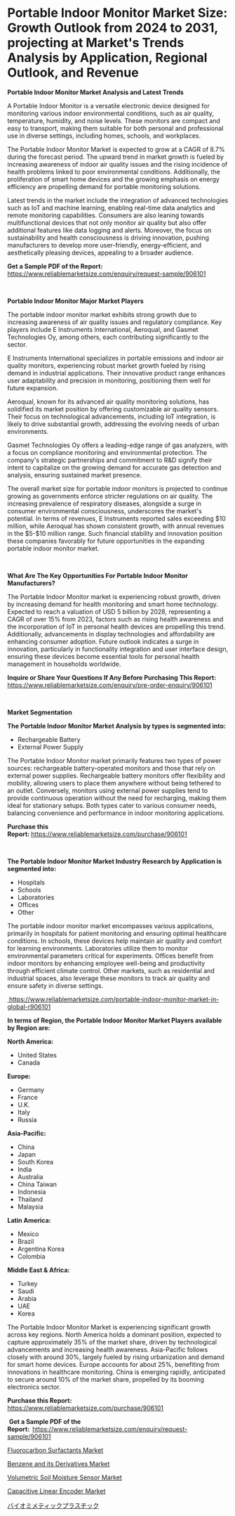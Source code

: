 <p><h1>Portable Indoor Monitor Market Size: Growth Outlook from 2024 to 2031, projecting at Market's Trends Analysis by Application, Regional Outlook, and Revenue</h1></p><p><strong>Portable Indoor Monitor Market Analysis and Latest Trends</strong></p>
<p><p>A Portable Indoor Monitor is a versatile electronic device designed for monitoring various indoor environmental conditions, such as air quality, temperature, humidity, and noise levels. These monitors are compact and easy to transport, making them suitable for both personal and professional use in diverse settings, including homes, schools, and workplaces.</p><p>The Portable Indoor Monitor Market is expected to grow at a CAGR of 8.7% during the forecast period. The upward trend in market growth is fueled by increasing awareness of indoor air quality issues and the rising incidence of health problems linked to poor environmental conditions. Additionally, the proliferation of smart home devices and the growing emphasis on energy efficiency are propelling demand for portable monitoring solutions.</p><p>Latest trends in the market include the integration of advanced technologies such as IoT and machine learning, enabling real-time data analytics and remote monitoring capabilities. Consumers are also leaning towards multifunctional devices that not only monitor air quality but also offer additional features like data logging and alerts. Moreover, the focus on sustainability and health consciousness is driving innovation, pushing manufacturers to develop more user-friendly, energy-efficient, and aesthetically pleasing devices, appealing to a broader audience.</p></p>
<p><strong>Get a Sample PDF of the Report:&nbsp;</strong> <a href="https://www.reliablemarketsize.com/enquiry/request-sample/906101">https://www.reliablemarketsize.com/enquiry/request-sample/906101</a></p>
<p>&nbsp;</p>
<p><strong>Portable Indoor Monitor Major Market Players</strong></p>
<p><p>The portable indoor monitor market exhibits strong growth due to increasing awareness of air quality issues and regulatory compliance. Key players include E Instruments International, Aeroqual, and Gasmet Technologies Oy, among others, each contributing significantly to the sector.</p><p>E Instruments International specializes in portable emissions and indoor air quality monitors, experiencing robust market growth fueled by rising demand in industrial applications. Their innovative product range enhances user adaptability and precision in monitoring, positioning them well for future expansion.</p><p>Aeroqual, known for its advanced air quality monitoring solutions, has solidified its market position by offering customizable air quality sensors. Their focus on technological advancements, including IoT integration, is likely to drive substantial growth, addressing the evolving needs of urban environments.</p><p>Gasmet Technologies Oy offers a leading-edge range of gas analyzers, with a focus on compliance monitoring and environmental protection. The company's strategic partnerships and commitment to R&D signify their intent to capitalize on the growing demand for accurate gas detection and analysis, ensuring sustained market presence.</p><p>The overall market size for portable indoor monitors is projected to continue growing as governments enforce stricter regulations on air quality. The increasing prevalence of respiratory diseases, alongside a surge in consumer environmental consciousness, underscores the market's potential. In terms of revenues, E Instruments reported sales exceeding $10 million, while Aeroqual has shown consistent growth, with annual revenues in the $5-$10 million range. Such financial stability and innovation position these companies favorably for future opportunities in the expanding portable indoor monitor market.</p></p>
<p>&nbsp;</p>
<p><strong>What Are The Key Opportunities For Portable Indoor Monitor Manufacturers?</strong></p>
<p><p>The Portable Indoor Monitor market is experiencing robust growth, driven by increasing demand for health monitoring and smart home technology. Expected to reach a valuation of USD 5 billion by 2028, representing a CAGR of over 15% from 2023, factors such as rising health awareness and the incorporation of IoT in personal health devices are propelling this trend. Additionally, advancements in display technologies and affordability are enhancing consumer adoption. Future outlook indicates a surge in innovation, particularly in functionality integration and user interface design, ensuring these devices become essential tools for personal health management in households worldwide.</p></p>
<p><strong>Inquire or Share Your Questions If Any Before Purchasing This Report:</strong> <a href="https://www.reliablemarketsize.com/enquiry/pre-order-enquiry/906101">https://www.reliablemarketsize.com/enquiry/pre-order-enquiry/906101</a></p>
<p>&nbsp;</p>
<p><strong>Market Segmentation</strong></p>
<p><strong>The Portable Indoor Monitor Market Analysis by types is segmented into:</strong></p>
<p><ul><li>Rechargeable Battery</li><li>External Power Supply</li></ul></p>
<p><p>The Portable Indoor Monitor market primarily features two types of power sources: rechargeable battery-operated monitors and those that rely on external power supplies. Rechargeable battery monitors offer flexibility and mobility, allowing users to place them anywhere without being tethered to an outlet. Conversely, monitors using external power supplies tend to provide continuous operation without the need for recharging, making them ideal for stationary setups. Both types cater to various consumer needs, balancing convenience and performance in indoor monitoring applications.</p></p>
<p><strong>Purchase this Report:&nbsp;</strong><a href="https://www.reliablemarketsize.com/purchase/906101">https://www.reliablemarketsize.com/purchase/906101</a></p>
<p>&nbsp;</p>
<p><strong>The Portable Indoor Monitor Market Industry Research by Application is segmented into:</strong></p>
<p><ul><li>Hospitals</li><li>Schools</li><li>Laboratories</li><li>Offices</li><li>Other</li></ul></p>
<p><p>The portable indoor monitor market encompasses various applications, primarily in hospitals for patient monitoring and ensuring optimal healthcare conditions. In schools, these devices help maintain air quality and comfort for learning environments. Laboratories utilize them to monitor environmental parameters critical for experiments. Offices benefit from indoor monitors by enhancing employee well-being and productivity through efficient climate control. Other markets, such as residential and industrial spaces, also leverage these monitors to track air quality and ensure safety in diverse settings.</p></p>
<p><a href="https://www.reliablemarketsize.com/portable-indoor-monitor-market-in-global-r906101">&nbsp;https://www.reliablemarketsize.com/portable-indoor-monitor-market-in-global-r906101</a></p>
<p><strong>In terms of Region, the Portable Indoor Monitor Market Players available by Region are:</strong></p>
<p>
    <p> <strong> North America: </strong>
        <ul>
            <li>United States</li>
            <li>Canada</li>
        </ul>
        </p> 
    <p> <strong> Europe: </strong>
        <ul>
            <li>Germany</li>
            <li>France</li>
            <li>U.K.</li>
            <li>Italy</li>
            <li>Russia</li>
        </ul>
        </p> 
    <p> <strong> Asia-Pacific: </strong>
        <ul>
            <li>China</li>
            <li>Japan</li>
            <li>South Korea</li>
            <li>India</li>
            <li>Australia</li>
            <li>China Taiwan</li>
            <li>Indonesia</li>
            <li>Thailand</li>
            <li>Malaysia</li>
        </ul>
        </p> 
    <p> <strong> Latin America: </strong>
        <ul>
            <li>Mexico</li>
            <li>Brazil</li>
            <li>Argentina Korea</li>
            <li>Colombia</li>
        </ul>
        </p> 
    <p> <strong> Middle East & Africa: </strong>
        <ul>
            <li>Turkey</li>
            <li>Saudi</li>
            <li>Arabia</li>
            <li>UAE</li>
            <li>Korea</li>
        </ul>
    </p>
    </p>
<p><p>The Portable Indoor Monitor Market is experiencing significant growth across key regions. North America holds a dominant position, expected to capture approximately 35% of the market share, driven by technological advancements and increasing health awareness. Asia-Pacific follows closely with around 30%, largely fueled by rising urbanization and demand for smart home devices. Europe accounts for about 25%, benefiting from innovations in healthcare monitoring. China is emerging rapidly, anticipated to secure around 10% of the market share, propelled by its booming electronics sector.</p></p>
<p><strong>Purchase this Report: </strong><a href="https://www.reliablemarketsize.com/purchase/906101">https://www.reliablemarketsize.com/purchase/906101</a></p>
<p>&nbsp;<strong>Get a Sample PDF of the Report:&nbsp;&nbsp;</strong><a href="https://www.reliablemarketsize.com/enquiry/request-sample/906101">https://www.reliablemarketsize.com/enquiry/request-sample/906101</a></p>
<p><strong></strong></p>
<p><p><a href="https://issuu.com/reportprime-2/docs/fluorocarbon-surfactants-market-siz_b20a8c808f8e25">Fluorocarbon Surfactants Market</a></p><p><a href="https://issuu.com/reportprime-2/docs/benzene-and-its-derivatives-market-_8d64d9b38e0b72">Benzene and its Derivatives Market</a></p><p><a href="https://www.linkedin.com/pulse/emerging-opportunities-challenges-global-volumetric-soil-moisture-a67af?trackingId=vNNVwEF%2FT9e3XtBMRK%2BghQ%3D%3D">Volumetric Soil Moisture Sensor Market</a></p><p><a href="https://www.linkedin.com/pulse/capacitive-linear-encoder-market-insights-products-regional-zbwaf?trackingId=47%2FNRySMTk2aoDV0I4FmpQ%3D%3D">Capacitive Linear Encoder Market</a></p><p><a href="https://medium.com/@aminohtc4/biomimetic-plastic-market-%E3%81%AF-%E3%82%B3%E3%82%B9%E3%83%88%E7%AE%A1%E7%90%86%E3%81%A8%E5%8A%B9%E7%8E%87%E5%90%91%E4%B8%8A%E3%82%92%E5%84%AA%E5%85%88%E3%81%97%E3%81%BE%E3%81%99-%E3%81%95%E3%82%89%E3%81%AB-%E5%A0%B1%E5%91%8A%E6%9B%B8%E3%81%AF%E5%B8%82%E5%A0%B4%E3%81%AE%E9%9C%80%E8%A6%81%E9%9D%A2%E3%81%A8%E4%BE%9B%E7%B5%A6%E9%9D%A2%E3%81%AE%E4%B8%A1%E6%96%B9%E3%82%92%E3%82%AB%E3%83%90%E3%83%BC%E3%81%97%E3%81%A6%E3%81%84%E3%81%BE%E3%81%99-biomimetic-plastic-385587e236da">バイオミメティックプラスチック</a></p></p>